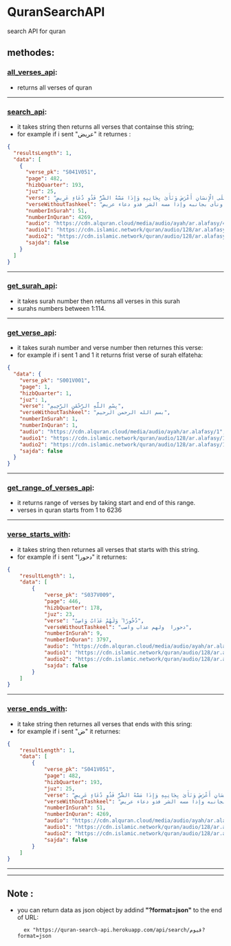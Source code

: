 # QuranSearchAPI
search API for quran

## methodes:
### [all_verses_api](https://quran-search-api.herokuapp.com/api/allVerses):
- returns all verses of quran
---
        
###  [search_api](https://quran-search-api.herokuapp.com/api/search/عريض):
- it takes string then returns all verses that containse this string;
- for example if i sent  "عريض" it returnes :
```json
{
  "resultsLength": 1,
  "data": [
    {
      "verse_pk": "S041V051",
      "page": 482,
      "hizbQuarter": 193,
      "juz": 25,
      "verse": "وَإِذَا أَنْعَمْنَا عَلَى الْإِنسَانِ أَعْرَضَ وَنَأَىٰ بِجَانِبِهِ وَإِذَا مَسَّهُ الشَّرُّ فَذُو دُعَاءٍ عَرِيضٍ",
      "verseWithoutTashkeel": "وإذا أنعمنا على الإنسان أعرض ونأى بجانبه وإذا مسه الشر فذو دعاء عريض",
      "numberInSurah": 51,
      "numberInQuran": 4269,
      "audio": "https://cdn.alquran.cloud/media/audio/ayah/ar.alafasy/4269",
      "audio1": "https://cdn.islamic.network/quran/audio/128/ar.alafasy/4269.mp3",
      "audio2": "https://cdn.islamic.network/quran/audio/128/ar.alafasy/4269.mp3",
      "sajda": false
    }
  ]
}
```
---
### [get_surah_api](https://quran-search-api.herokuapp.com/api/getSurah/1):
- it takes surah number then returns all verses in this surah
- surahs numbers between 1:114.
---
### [get_verse_api](https://quran-search-api.herokuapp.com/api/getVerse/1/1):
- it takes surah number and verse number then returnes this verse:
- for example if i sent 1 and 1 it returns  frist verse of surah elfateha:
```json
{
  "data": {
    "verse_pk": "S001V001",
    "page": 1,
    "hizbQuarter": 1,
    "juz": 1,
    "verse": "﻿بِسْمِ اللَّهِ الرَّحْمَٰنِ الرَّحِيمِ",
    "verseWithoutTashkeel": "﻿بسم الله الرحمن الرحيم",
    "numberInSurah": 1,
    "numberInQuran": 1,
    "audio": "https://cdn.alquran.cloud/media/audio/ayah/ar.alafasy/1",
    "audio1": "https://cdn.islamic.network/quran/audio/128/ar.alafasy/1.mp3",
    "audio2": "https://cdn.islamic.network/quran/audio/128/ar.alafasy/1.mp3",
    "sajda": false
  }
}
```
---
### [get_range_of_verses_api](https://quran-search-api.herokuapp.com/api/getRangeOfVerses/1/10):
- it returns range of verses by taking start and end of this range.
- verses in quran starts from 1 to 6236
---
### [verse_starts_with](https://quran-search-api.herokuapp.com/api/magicSearch/verseStartsWith/د):
- it takes string then returnes all verses that starts with this string.
- for example if i sent "دحورا" it returnes:
```json
{
    "resultLength": 1,
    "data": [
        {
            "verse_pk": "S037V009",
            "page": 446,
            "hizbQuarter": 178,
            "juz": 23,
            "verse": "دُحُورًا ۖ وَلَهُمْ عَذَابٌ وَاصِبٌ",
            "verseWithoutTashkeel": "دحورا  ولهم عذاب واصب",
            "numberInSurah": 9,
            "numberInQuran": 3797,
            "audio": "https://cdn.alquran.cloud/media/audio/ayah/ar.alafasy/3797",
            "audio1": "https://cdn.islamic.network/quran/audio/128/ar.alafasy/3797.mp3",
            "audio2": "https://cdn.islamic.network/quran/audio/128/ar.alafasy/3797.mp3",
            "sajda": false
        }
    ]
}
```
--- 
### [verse_ends_with](https://quran-search-api.herokuapp.com/api/magicSearch/verseEndsWith/ض):
- it take string then returnes all verses that ends with this sring:
- for example if i sent "ض" it returnes:
```json
{
    "resultLength": 1,
    "data": [
        {
            "verse_pk": "S041V051",
            "page": 482,
            "hizbQuarter": 193,
            "juz": 25,
            "verse": "وَإِذَا أَنْعَمْنَا عَلَى الْإِنسَانِ أَعْرَضَ وَنَأَىٰ بِجَانِبِهِ وَإِذَا مَسَّهُ الشَّرُّ فَذُو دُعَاءٍ عَرِيضٍ",
            "verseWithoutTashkeel": "وإذا أنعمنا على الإنسان أعرض ونأى بجانبه وإذا مسه الشر فذو دعاء عريض",
            "numberInSurah": 51,
            "numberInQuran": 4269,
            "audio": "https://cdn.alquran.cloud/media/audio/ayah/ar.alafasy/4269",
            "audio1": "https://cdn.islamic.network/quran/audio/128/ar.alafasy/4269.mp3",
            "audio2": "https://cdn.islamic.network/quran/audio/128/ar.alafasy/4269.mp3",
            "sajda": false
        }
    ]
}
```
---
---
## Note :
- you can return data as json object by addind **"?format=json"** to the end of URL:

        ex "https://quran-search-api.herokuapp.com/api/search/قيوم?format=json
